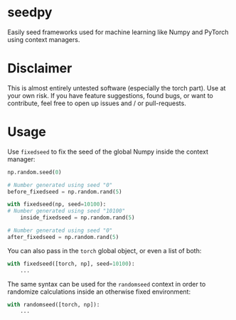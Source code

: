 # seedpy
Easily seed frameworks used for machine learning like Numpy and PyTorch using context managers.

# Disclaimer
This is almost entirely untested software (especially the torch part). Use at your own risk.
If you have feature suggestions, found bugs, or want to contribute, feel free to open up issues and / or pull-requests.

# Usage
Use `fixedseed` to fix the seed of the global Numpy inside the context manager:

```python
np.random.seed(0)

# Number generated using seed "0"
before_fixedseed = np.random.rand(5)

with fixedseed(np, seed=10100):
# Number generated using seed "10100"
    inside_fixedseed = np.random.rand(5)

# Number generated using seed "0"
after_fixedseed = np.random.rand(5)
```

You can also pass in the `torch` global object, or even a list of both: 
```python
with fixedseed([torch, np], seed=10100):
    ...
```

The same syntax can be used for the `randomseed` context in order to randomize calculations inside an otherwise fixed environment:
```python
with randomseed([torch, np]):
    ...
```
